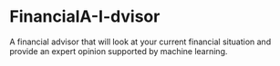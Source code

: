 # FinancialA-I-dvisor
A financial advisor that will look at your current financial situation and provide an expert opinion supported by machine learning.
